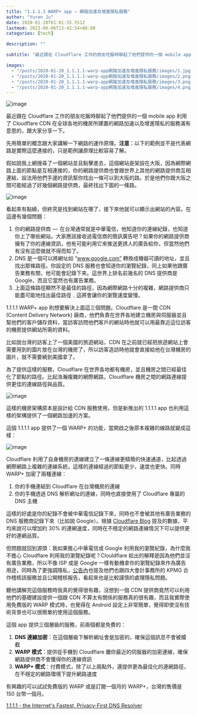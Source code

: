 ```yaml
---
title: "1.1.1.1 WARP+ app — 網路加速及增進隱私服務"
author: "Yuren Ju"
date: 2020-01-20T01:01:55.551Z
lastmod: 2023-06-06T13:42:54+08:00
categories: [tech]

description: ""

subtitle: "最近跟在 Cloudflare 工作的朋友吃飯時聊起了他們提供的一個 mobile app 利用了 Cloudflare CDN 在全球各地的機房所建置的網路加速以及增進隱私的服務滿有意思的，跟大家分享一下。"

images:
  - "/posts/2020-01-20_1.1.1.1-warp-app網路加速及增進隱私服務/images/1.jpg"
  - "/posts/2020-01-20_1.1.1.1-warp-app網路加速及增進隱私服務/images/2.png"
  - "/posts/2020-01-20_1.1.1.1-warp-app網路加速及增進隱私服務/images/3.png"
  - "/posts/2020-01-20_1.1.1.1-warp-app網路加速及增進隱私服務/images/4.png"
---
```


![image](/posts/2020-01-20_1.1.1.1-warp-app網路加速及增進隱私服務/images/1.jpg#layoutTextWidth)

最近跟在 Cloudflare 工作的朋友吃飯時聊起了他們提供的一個 mobile app 利用了 Cloudflare CDN 在全球各地的機房所建置的網路加速以及增進隱私的服務滿有意思的，跟大家分享一下。

先用簡單的概念跟大家講解一下網路的運作原理。**注意**：以下的範例並不是代表網路是實際這麼連接的，只是範例讓原理比較容易了解。

假如說我上網搜尋了一個網站並且點擊進去，這個網站是架設在大阪，因為網際網路上面的節點是互相連接的，你的網路提供商也會跟世界上其他的網路提供商互相連結，設法用他們手邊的資訊幫你找出一條可以到大阪的路。於是他們你跟大阪之間可能經過了好幾個網路提供商，最終找出下圖的一條路。

![image](/posts/2020-01-20_1.1.1.1-warp-app網路加速及增進隱私服務/images/2.png#layoutTextWidth)

看起來有點繞，但終究是找到網站在哪了，接下來他就可以顯示出網站的內容。在這邊有幾個問題：

1.  你的網路提供商  —  在台灣通常就是中華電信，他知道你的連線紀錄，也知道你上了哪些網站。大家應該接收過電信商的簡訊廣告吧？如果你的網路提供商擁有了你的連線資訊，他有可能利用它來推送更誘人的廣告給你，但當然他們有沒有這麼做就不得而知了。
2.  DNS 是一個可以將網址如 “www.google.com” 轉換成機器可讀的地址，並且找出那條路徑。你設定的 DNS 服務也會知道你的瀏覽紀錄，同上如果他跟廣告業務有關，他可能會記錄下來。這世界上排名前幾名的 DNS 提供商是 Google，而且它當然也有廣告業務。
3.  上面這條路徑顯然不是最佳的路徑，因為網際網路十分的複雜，網路提供商只能盡可能地找出最佳路徑﹑這將會讓你的瀏覽速度變慢。

1.1.1.1 WARP+ app 則想要解決上面這三個問題。Cloudflare 是一間 CDN (Content Delivery Network) 廠商，他們負責在世界各地建立機房與伺服器並且幫他們的客戶儲存資料，當訪客訪問他們客戶的網站時他就可以用最靠近這位訪客的機房提供網站所需的資料。

比如說台灣的訪客上了一個美國的旅遊網站，CDN 在之前就已經把旅遊網站上會需要用到的圖片放在台灣的機房了，所以訪客造訪時他就會直接給他在台灣機房的圖片，就不需要繞到美國拿了。

為了提供這樣的服務，Cloudflare 在世界各地都有機房，並且機房之間已經最佳化了節點的路徑。比起浩瀚複雜的網際網路，Cloudflare 機房之間的網路連線提供更佳的連線路徑與品質。

![image](/posts/2020-01-20_1.1.1.1-warp-app網路加速及增進隱私服務/images/3.png#layoutTextWidth)

這樣的機房架構原本是設計給 CDN 服務使用，但是新推出的 1.1.1.1 app 也利用這樣的架構提供了一個網路加速的方案。

這個 1.1.1.1 app 提供了一個 WARP+ 的功能，當開啟之後原本複雜的線路就變成這樣：

![image](/posts/2020-01-20_1.1.1.1-warp-app網路加速及增進隱私服務/images/4.png#layoutTextWidth)

Cloudflare 利用了自身機房的連線建立了一條連線更精簡的快速通道，比起透過網際網路上複雜的連線系統，這樣的連線經過的節點更少，速度也更快。同時 WARP+ 加密了兩種連線：

1.  你的手機連結到 Cloudflare 在台灣機房的連線
2.  你的手機透過 DNS 解析網址的連線，同時也直接使用了 Cloudflare 專屬的 DNS 主機

這樣的好處是你的紀錄不會被中華電信記錄下來，同時也不會被其他有廣告業務的 DNS 服務商記錄下來（比如說 Google）。根據 [Cloudflare Blog](https://blog.cloudflare.com/announcing-warp-plus/) 提及的數據，平均來說可以增加約 30% 的連網速度，同時在不穩定的網路連線情況下可以提供更好的連網品質。

但問題就回到源頭：我如果擔心中華電信或 Google 利用我的瀏覽紀錄，為什麼我不擔心 Cloudflare 利用我的瀏覽紀錄呢？Clouldflare 給出的解釋是因為他們並沒有廣告業務，所以不像 ISP 或是 Google 一樣有動機拿你的瀏覽紀錄來作為廣告用途，同時為了更強調隱私，[公告內](https://blog.cloudflare.com/announcing-1111/)也提及他們也跟四大會計事務所的 KPMG 合作稽核該服務並且公開稽核報告，看起來也是比較謹慎的處理隱私問題。

聽他講解完這個服務時我真的覺得很有趣，沒想到一個 CDN 提供商竟然可以利用他們的基礎建設提供一個跟 CDN 不算太有關係的服務真的很有趣，而且我實際使用免費版的 WARP 模式時，也覺得在 Android 設定上非常簡單，覺得即使沒有技術背景也可以很簡單的使用這個服務。

這個 app 提供三個層級的服務，前兩個都是免費的：

1.  **DNS 連線加密**：在這個層級下解析網址會是加密的，確保這個訊息不會被攔截
2.  **WARP 模式**：提供從手機到 Cloudflare 離你最近的伺服器的加密連線，確保網路提供商不會獲得你的連線資訊
3.  **WARP+ 模式**：付費模式，除了以上兩點外，還提供更為最佳化的連網路徑，在不穩定的網路環境下提升網路速度

有興趣的可以試試免費版的 WARP 或是訂閱一個月的 WARP+，台灣的售價是 150 台幣一個月。

[1.1.1.1 - the Internet&#39;s Fastest, Privacy-First DNS Resolver](https://1.1.1.1/zh-Hant/dns/)
